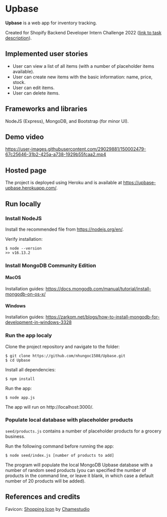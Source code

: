 # Upbase

**Upbase** is a web app for inventory tracking.

Created for Shopify Backend Developer Intern Challenge 2022 ([link to task description](https://docs.google.com/document/d/1z9LZ_kZBUbg-O2MhZVVSqTmvDko5IJWHtuFmIu_Xg1A/edit)).

## Implemented user stories

- User can view a list of all items (with a number of placeholder items available).
- User can create new items with the basic information: name, price, stock.
- User can edit items.
- User can delete items.

## Frameworks and libraries

NodeJS (Express), MongoDB, and Bootstrap (for minor UI).

## Demo video

https://user-images.githubusercontent.com/29029881/150002479-67c25646-31b2-425a-a738-1929b55fcaa2.mp4

## Hosted page

The project is deployed using Heroku and is available at https://upbase-upbase.herokuapp.com/.

## Run locally

### Install NodeJS

Install the recommended file from https://nodejs.org/en/.

Verify installation:

```shell
$ node --version
>> v16.13.2
```

### Install MongoDB Community Edition
#### MacOS
Installation guides: https://docs.mongodb.com/manual/tutorial/install-mongodb-on-os-x/

#### Windows
Installation guides: https://zarkom.net/blogs/how-to-install-mongodb-for-development-in-windows-3328

### Run the app localy
Clone the project repository and navigate to the folder:
```shell
$ git clone https://github.com/nhungoc1508/Upbase.git
$ cd Upbase
```

Install all dependencies:
```shell
$ npm install
```

Run the app:
```shell
$ node app.js
```

The app will run on http://localhost:3000/.

### Populate local database with placeholder products
`seed/products.js` contains a number of placeholder products for a grocery business.

Run the following command before running the app:
```shell
$ node seed/index.js [number of products to add]
```

The program will populate the local MongoDB Upbase database with a number of random seed products (you can specified the number of products in the command line, or leave it blank, in which case a default number of 20 products will be added).

## References and credits

Favicon: <a href="https://iconscout.com/icons/shopping" target="_blank">Shopping Icon</a> by <a href="https://iconscout.com/contributors/chamedesign" target="_blank">Chamestudio</a>
